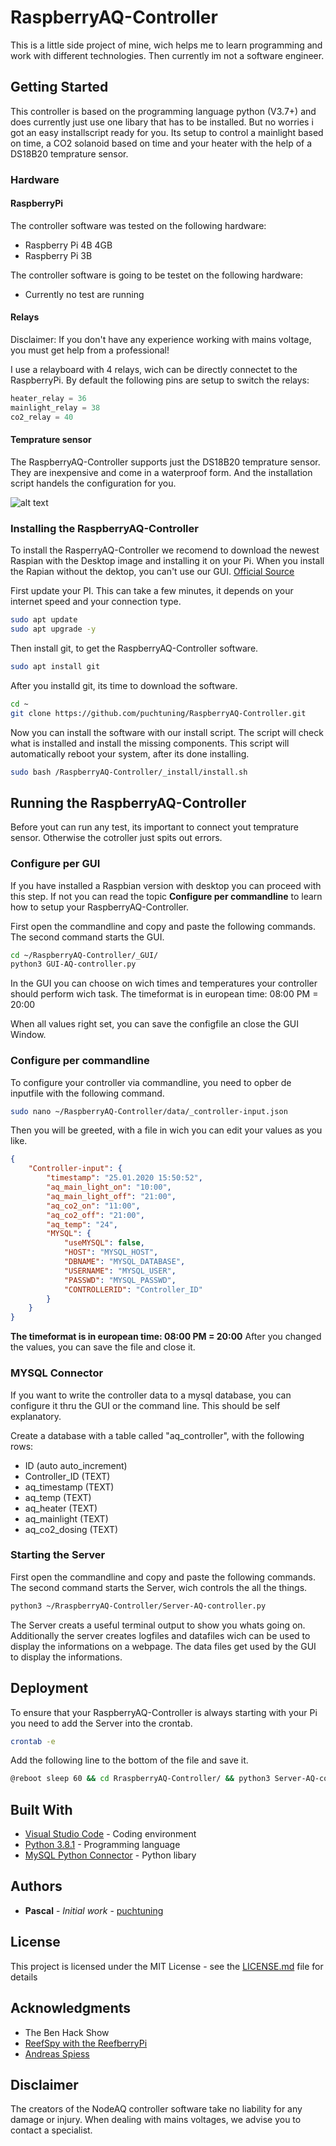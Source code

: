# RaspberryAQ-Controller

This is a little side project of mine, wich helps me to learn programming and work with different technologies.
Then currently im not a software engineer. 


## Getting Started

This controller is based on the programming language python (V3.7+) and does currently just use one libary that has to be installed.
But no worries i got an easy installscript ready for you.
Its setup to control a mainlight based on time, a CO2 solanoid based on time and your heater with the help of a DS18B20
temprature sensor.

### Hardware
#### RaspberryPi
The controller software was tested on the following hardware:
* Raspberry Pi 4B 4GB
* Raspberry Pi 3B

The controller software is going to be testet on the following hardware:
* Currently no test are running

#### Relays
Disclaimer: If you don't have any experience working with mains voltage, you must get help from a professional!

I use a relayboard with 4 relays, wich can be directly connectet to the RaspberryPi.
By default the following pins are setup to switch the relays:
```python
heater_relay = 36
mainlight_relay = 38
co2_relay = 40
```

#### Temprature sensor
The RaspberryAQ-Controller supports just the DS18B20 temprature sensor.
They are inexpensive and come in a waterproof form.
And the installation script handels the configuration for you.

![alt text](https://i.stack.imgur.com/5EKzW.png)

### Installing the RaspberryAQ-Controller
To install the RasperryAQ-Controller we recomend to download the newest Raspian with the Desktop image and installing it on your Pi.
When you install the Rapian without the dektop, you can't use our GUI. 
[Official Source](https://www.raspberrypi.org/downloads/raspbian/)

First update your PI.
This can take a few minutes, it depends on your internet speed and your connection type.
```bash
sudo apt update
sudo apt upgrade -y
```

Then install git, to get the RaspberryAQ-Controller software.
```bash
sudo apt install git
```

After you installd git, its time to download the software.
```bash
cd ~
git clone https://github.com/puchtuning/RaspberryAQ-Controller.git
```

Now you can install the software with our install script. The script will check what is installed and install the missing components.
This script will automatically reboot your system, after its done installing.
```bash
sudo bash /RaspberryAQ-Controller/_install/install.sh 
```


## Running the RaspberryAQ-Controller
Before yout can run any test, its important to connect yout temprature sensor.
Otherwise the cotroller just spits out errors.

### Configure per GUI
If you have installed a Raspbian version with desktop you can proceed with this step.
If not you can read the topic **Configure per commandline** to learn how to setup your RaspberryAQ-Controller.

First open the commandline and copy and paste the following commands.
The second command starts the GUI.
```bash
cd ~/RaspberryAQ-Controller/_GUI/
python3 GUI-AQ-controller.py
```
In the GUI you can choose on wich times and temperatures your controller should perform wich task.
The timeformat is in european time: 08:00 PM = 20:00 

When all values right set, you can save the configfile an close the GUI Window.


### Configure per commandline
To configure your controller via commandline, you need to opber de inputfile with the following command.
```bash
sudo nano ~/RaspberryAQ-Controller/data/_controller-input.json
```
Then you will be greeted, with a file in wich you can edit your values as you like.

```json
{
    "Controller-input": {
        "timestamp": "25.01.2020 15:50:52",
        "aq_main_light_on": "10:00",
        "aq_main_light_off": "21:00",
        "aq_co2_on": "11:00",
        "aq_co2_off": "21:00",
        "aq_temp": "24",
        "MYSQL": {
            "useMYSQL": false, 
            "HOST": "MYSQL_HOST",
            "DBNAME": "MYSQL_DATABASE",
            "USERNAME": "MYSQL_USER", 
            "PASSWD": "MYSQL_PASSWD",
            "CONTROLLERID": "Controller_ID"
        }
    }
}
```
**The timeformat is in european time: 08:00 PM = 20:00**
After you changed the values, you can save the file and close it.

### MYSQL Connector
If you want to write the controller data to a mysql database, you can configure it thru the GUI or the command line.
This should be self explanatory.

Create a database with a table called "aq_controller", with the following rows:
* ID (auto auto_increment)
* Controller_ID (TEXT)
* aq_timestamp (TEXT)
* aq_temp (TEXT)
* aq_heater (TEXT)
* aq_mainlight (TEXT)
* aq_co2_dosing (TEXT)



### Starting the Server
First open the commandline and copy and paste the following commands.
The second command starts the Server, wich controls the all the things.
```bash
python3 ~/RraspberryAQ-Controller/Server-AQ-controller.py
```
The Server creats a useful terminal output to show you whats going on.
Additionally the server creates logfiles and datafiles wich can be used to display the informations on a webpage.
The data files get used by the GUI to display the informations.


## Deployment

To ensure that your RaspberryAQ-Controller is always starting with your Pi you need to add the Server into the crontab.
```bash
crontab -e
```
Add the following line to the bottom of the file and save it.
```bash
@reboot sleep 60 && cd RraspberryAQ-Controller/ && python3 Server-AQ-controller.py
```

## Built With

* [Visual Studio Code](https://code.visualstudio.com/) - Coding environment
* [Python 3.8.1](https://www.python.org/) - Programming language
* [MySQL Python Connector](https://dev.mysql.com/doc/connector-python/en/) - Python libary


## Authors

* **Pascal** - *Initial work* - [puchtuning](https://github.com/puchtuning)


## License

This project is licensed under the MIT License - see the [LICENSE.md](LICENSE.md) file for details

## Acknowledgments

* The Ben Hack Show
* [ReefSpy with the ReefberryPi](https://www.youtube.com/channel/UCvuGXFKFf4DIs2AD7Gjc_Kw)
* [Andreas Spiess](https://www.youtube.com/channel/UCu7_D0o48KbfhpEohoP7YSQ)

## Disclaimer
The creators of the NodeAQ controller software take no liability for any damage or injury. 
When dealing with mains voltages, we advise you to contact a specialist.



